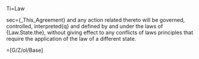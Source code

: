 Ti=Law

sec={_This_Agreement} and any action related thereto will be governed, controlled, interpreted{q} and defined by and under the laws of {Law.State.the}, without giving effect to any conflicts of laws principles that require the application of the law of a different state.

=[G/Z/ol/Base]
